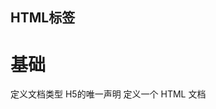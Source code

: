 ## HTML标签
# 基础
  <!DOCTYPE> 定义文档类型 <!DOCTYPE html> H5的唯一声明
  <html>	定义一个 HTML 文档
  <title>	为文档定义一个标题
  <body>	定义文档的主体
  <h1> to <h6>	定义 HTML 标题
  <p>	定义一个段落
  <br>	定义简单的折行。
  <hr>	定义水平线。
  <!-- --> 定义注释
  格式
  <attr> 表示缩写词或缩略词 有下划虚线标识
  <address> 定义文档作者/所有者的联系信息 斜体
  <b>	定义粗体文本。
  <bdo>	定义文本的方向。 dir: ltr rtl
  <del>	定义被删除文本。 删除线
  <em>	定义强调文本。 
  <i>	定义斜体文本。
  <ins>	定义被插入文本。 下划线
  <meter>New	定义度量衡。仅用于已知最大和最小值的度量。 用于磁盘使用情况，查询结果的相关性
  <pre>	定义预格式文本 该标签内会自动空格换行
  <progress>New	定义运行中的任务进度（进程）。 使用js进行进度条移动
  <q>	定义短的引用。
  <rp>New	定义不支持 ruby 元素的浏览器所显示的内容。
  <rt>New	定义字符（中文注音或字符）的解释或发音。
  <ruby>New	定义 ruby 注释（中文注音或字符）。
  <s>	定义加删除线的文本。
  <samp>	定义计算机代码样本。
  <small>	定义小号文本。
  <strong>	定义语气更为强烈的强调文本。
  <sub>	定义下标文本。
  <sup>	定义上标文本。
  <time>New	定义一个日期/时间
  <tt>	HTML5不再支持。 定义打字机文本。
  <u>	定义下划线文本。
  <var>	定义文本的变量部分。
  <wbr>New	规定在文本中的何处适合添加换行符。
  

  <a> 超链接